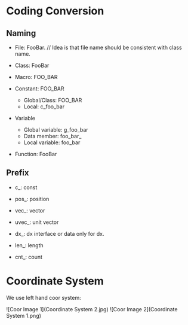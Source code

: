 
# Coding Conversion

## Naming

* File: FooBar.  // Idea is that file name should be consistent with class name.

* Class: FooBar

* Macro: FOO_BAR

* Constant: FOO_BAR
  * Global/Class: FOO_BAR
  * Local: c_foo_bar

* Variable
  * Global variable: g_foo_bar
  * Data member: foo_bar_
  * Local variable: foo_bar

* Function: FooBar

## Prefix

* c_: const

* pos_: position

* vec_: vector

* uvec_: unit vector

* dx_: dx interface or data only for dx.

* len_: length

* cnt_: count

# Coordinate System

We use left hand coor system:

![Coor Image 1](Coordinate System 2.jpg)
![Coor Image 2](Coordinate System 1.png)
